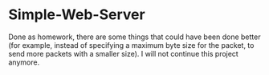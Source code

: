# Simple-Web-Server

Done as homework, there are some things that could have been done better (for example, instead of specifying a maximum byte size for the packet, to send more packets with a smaller size). I will not continue this project anymore.

